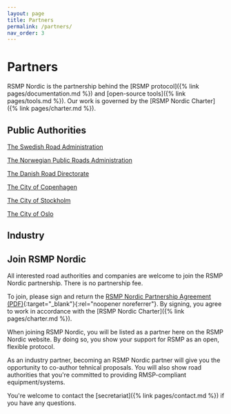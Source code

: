 ```yaml
---
layout: page
title: Partners
permalink: /partners/
nav_order: 3
---
```


# Partners
RSMP Nordic is the partnership behind the [RSMP protocol]({% link pages/documentation.md %}) and [open-source tools]({% link pages/tools.md %}). Our work is governed by the [RSMP Nordic Charter]({% link pages/charter.md %}). 

## Public Authorities
[The Swedish Road Administration](https://www.trafikverket.se)

[The Norwegian Public Roads Administration](https://www.vegvesen.no)

[The Danish Road Directorate](https://www.vejdirektoratet.dk)

[The City of Copenhagen](https://www.kk.dk)

[The City of Stockholm](https://start.stockholm)

[The City of Oslo](https://www.oslo.kommune.no)


## Industry


## Join RSMP Nordic
All interested road authorities and companies are welcome to join the RSMP Nordic partnership. There is no partnership fee.

To join, please sign and return the [RSMP Nordic Partnership Agreement (PDF)](/assets/pdf/rsmp_nordic_partnership_form.pdf){:target="_blank"}{:rel="noopener noreferrer"}.
By signing, you agree to work in accordance with the [RSMP Nordic Charter]({% link pages/charter.md %}).

When joining RSMP Nordic, you will be listed as a partner here on the RSMP Nordic website. By doing so, you show your support for RSMP as an open, flexible protocol.

As an industry partner, becoming an RSMP Nordic partner will give you the opportunity to co-author tehnical proposals. You will also show road authorities that you're committed to providing RMSP-compliant equipment/systems.

You're welcome to contact the [secretariat]({% link pages/contact.md %}) if you have any questions.
